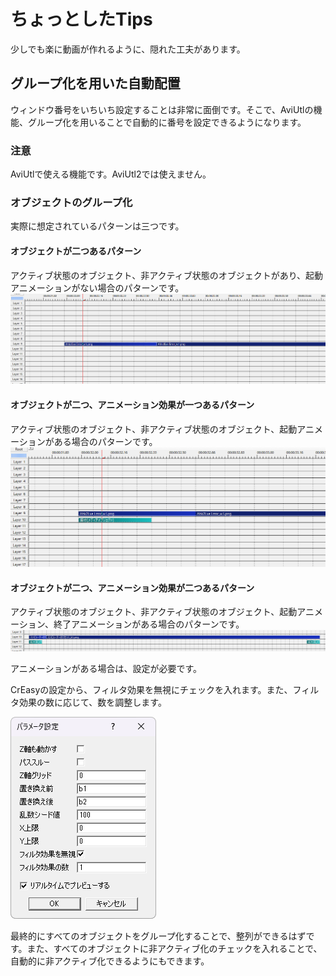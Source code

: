 # ちょっとしたTips
少しでも楽に動画が作れるように、隠れた工夫があります。

## グループ化を用いた自動配置
ウィンドウ番号をいちいち設定することは非常に面倒です。そこで、AviUtlの機能、グループ化を用いることで自動的に番号を設定できるようになります。

### 注意
AviUtlで使える機能です。AviUtl2では使えません。

### オブジェクトのグループ化
実際に想定されているパターンは三つです。

#### オブジェクトが二つあるパターン
アクティブ状態のオブジェクト、非アクティブ状態のオブジェクトがあり、起動アニメーションがない場合のパターンです。
![image](./img/exedit_offeffect.png)

#### オブジェクトが二つ、アニメーション効果が一つあるパターン
アクティブ状態のオブジェクト、非アクティブ状態のオブジェクト、起動アニメーションがある場合のパターンです。
![image](./img/exedit_oneffect.png)

#### オブジェクトが二つ、アニメーション効果が二つあるパターン
アクティブ状態のオブジェクト、非アクティブ状態のオブジェクト、起動アニメーション、終了アニメーションがある場合のパターンです。
![image](./img/exedit_oneffect_2.png)

アニメーションがある場合は、設定が必要です。

CrEasyの設定から、フィルタ効果を無視にチェックを入れます。また、フィルタ効果の数に応じて、数を調整します。

![image](./img/creasy_settings_filter.png)

最終的にすべてのオブジェクトをグループ化することで、整列ができるはずです。また、すべてのオブジェクトに非アクティブ化のチェックを入れることで、自動的に非アクティブ化できるようにもできます。